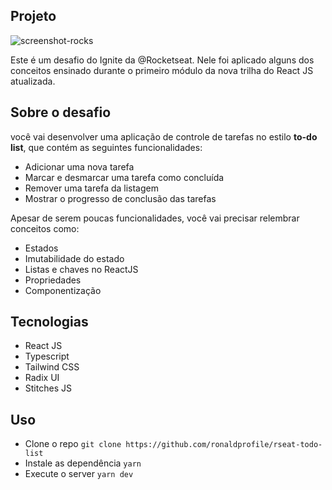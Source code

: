 ## Projeto

![screenshot-rocks](https://user-images.githubusercontent.com/81709922/184126461-ee65effa-4d6f-4563-9003-4aab97c19a52.png)


Este é um desafio do Ignite da @Rocketseat. Nele foi aplicado alguns dos conceitos ensinado durante o primeiro módulo da nova 
trilha do React JS atualizada.

##  Sobre o desafio

você vai desenvolver uma aplicação de controle de tarefas no estilo **to-do list**, que contém as seguintes funcionalidades:

- Adicionar uma nova tarefa
- Marcar e desmarcar uma tarefa como concluída
- Remover uma tarefa da listagem
- Mostrar o progresso de conclusão das tarefas

Apesar de serem poucas funcionalidades, você vai precisar relembrar conceitos como:

- Estados
- Imutabilidade do estado
- Listas e chaves no ReactJS
- Propriedades
- Componentização

## Tecnologias

- React JS
- Typescript
- Tailwind CSS
- Radix UI
- Stitches JS

## Uso

- Clone o repo `git clone https://github.com/ronaldprofile/rseat-todo-list`
- Instale as dependência `yarn`
- Execute o server `yarn dev`
